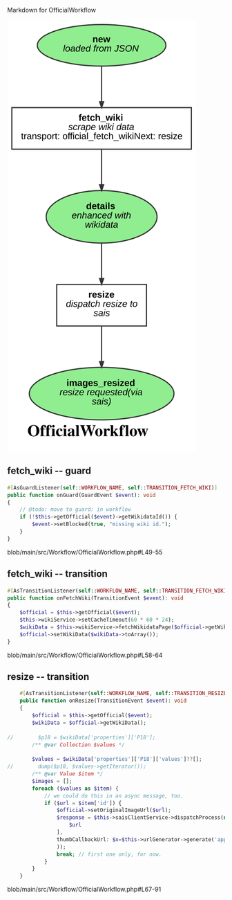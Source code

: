 Markdown for OfficialWorkflow

![OfficialWorkflow.svg](OfficialWorkflow.svg)



## fetch_wiki -- guard


```php
#[AsGuardListener(self::WORKFLOW_NAME, self::TRANSITION_FETCH_WIKI)]
public function onGuard(GuardEvent $event): void
{
    // @todo: move to guard: in workflow
    if (!$this->getOfficial($event)->getWikidataId()) {
        $event->setBlocked(true, "missing wiki id.");
    }
}
```
blob/main/src/Workflow/OfficialWorkflow.php#L49-55
        


## fetch_wiki -- transition


```php
#[AsTransitionListener(self::WORKFLOW_NAME, self::TRANSITION_FETCH_WIKI)]
public function onFetchWiki(TransitionEvent $event): void
{
    $official = $this->getOfficial($event);
    $this->wikiService->setCacheTimeout(60 * 60 * 24);
    $wikiData = $this->wikiService->fetchWikidataPage($official->getWikidataId());
    $official->setWikiData($wikiData->toArray());
}
```
blob/main/src/Workflow/OfficialWorkflow.php#L58-64
        

## resize -- transition


```php
    #[AsTransitionListener(self::WORKFLOW_NAME, self::TRANSITION_RESIZE)]
    public function onResize(TransitionEvent $event): void
    {
        $official = $this->getOfficial($event);
        $wikiData = $official->getWikiData();

//        $p18 = $wikiData['properties']['P18'];
        /** @var Collection $values */

        $values = $wikiData['properties']['P18']['values']??[];
//        dump($p18, $values->getIterator());
        /** @var Value $item */
        $images = [];
        foreach ($values as $item) {
            // we could do this in an async message, too.
            if ($url = $item['id']) {
                $official->setOriginalImageUrl($url);
                $response = $this->saisClientService->dispatchProcess(new ProcessPayload(AppLoadDataCommand::SAIS_CLIENT, [
                    $url
                ],
                thumbCallbackUrl: $x=$this->urlGenerator->generate('app_webhook', ['id' => $official->getId()], $this->urlGenerator::ABS_URL)
                ));
                break; // first one only, for now.
            }
        }
    }
```
blob/main/src/Workflow/OfficialWorkflow.php#L67-91
        
